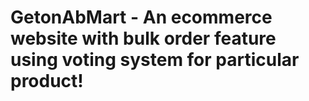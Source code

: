 # GetonAbMart - An ecommerce website with bulk order feature using voting system for particular product!
